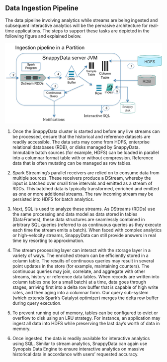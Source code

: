 ## Data Ingestion Pipeline
The data pipeline involving analytics while streams are being ingested and subsequent interactive analytics will be the pervasive architecture for real-time applications. The steps to support these tasks are depicted in the following figure and explained below.

![Data Ingestion Pipeline](../DataIngestionPipeline.png)

1. Once the SnappyData cluster is started and before any live streams can be processed, ensure that the historical and reference datasets are readily accessible. The data sets may come from HDFS, enterprise relational databases (RDB), or disks managed by SnappyData. Immutable batch sources (for example, HDFS) can be loaded in parallel into a columnar format table with or without compression. Reference data that is often mutating can be managed as row tables.

1. Spark Streaming’s parallel receivers are relied on to consume data from multiple sources. These receivers produce a DStream, whereby the input is batched over small time intervals and emitted as a stream of RDDs. This batched data is typically transformed, enriched and emitted as one or more additional streams. The raw incoming stream may be persisted into HDFS for batch analytics.

2. Next, SQL is used to analyze these streams. As DStreams (RDDs) use the same processing and data model as data stored in tables (DataFrames), these data structures are seamlessly combined in arbitrary SQL queries (referred to as continuous queries as they execute each time the stream emits a batch). When faced with complex analytics or high-velocity streams, SnappyData can still provide answers in real time by resorting to approximation.

3. The stream processing layer can interact with the storage layer in a variety of ways. The enriched stream can be efficiently stored in a column table. The results of continuous queries may result in several point updates in the store (for example, maintaining counters). The continuous queries may join, correlate, and aggregate with other streams, history or reference data tables. When records are written into column tables one (or a small batch) at a time, data goes through stages, arriving first into a delta row buffer that is capable of high write rates, and then aging into a columnar form. Our query sub-system (which extends Spark’s Catalyst optimizer) merges the delta row buffer during query execution.

4. To prevent running out of memory, tables can be configured to evict or overflow to disk using an LRU strategy. For instance, an application may ingest all data into HDFS while preserving the last day’s worth of data in memory.

5. Once ingested, the data is readily available for interactive analytics using SQL. Similar to stream analytics, SnappyData can again use Synopsis Data Engine to ensure interactive analytics on massive historical data in accordance with users’ requested accuracy.
